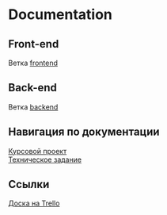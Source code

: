 # Documentation

<h2>Front-end</h2>
Ветка <a href="https://github.com/MarketVSU/Frontend">frontend</a>

<h2>Back-end</h2>
Ветка <a href="https://github.com/MarketVSU/Backend">backend</a>

<h2>Навигация по документации</h2>
<a href="https://github.com/MarketVSU/Documentation/blob/master/Kursovoy_proekt.docx">Курсовой проект</a> <br>
<a href="">Техническое задание</a><br>

<h2>Ссылки</h2>
<a href="https://trello.com/b/OvZapIpQ/clothing-store">Доска на Trello</a><br>
